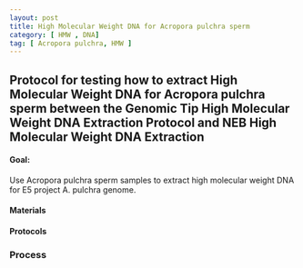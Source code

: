 ```yaml
---
layout: post
title: High Molecular Weight DNA for Acropora pulchra sperm
category: [ HMW , DNA]
tag: [ Acropora pulchra, HMW ]
---
```

## Protocol for testing how to extract High Molecular Weight DNA for Acropora pulchra sperm between the Genomic Tip High Molecular Weight DNA Extraction Protocol and NEB High Molecular Weight DNA Extraction

#### Goal:
Use Acropora pulchra sperm samples to extract high molecular weight DNA for E5 project A. pulchra genome.

#### Materials

#### Protocols

### Process

